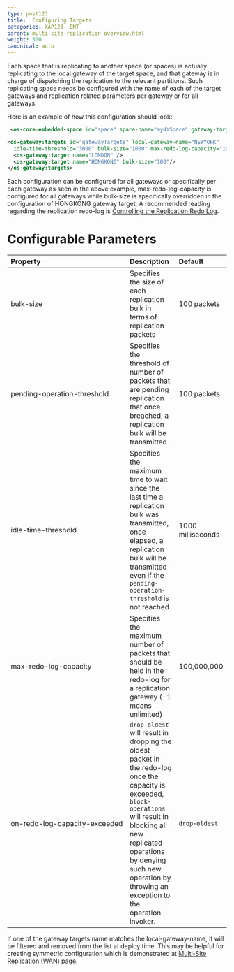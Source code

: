 ```yaml
---
type: post123
title:  Configuring Targets
categories: XAP123, ENT
parent: multi-site-replication-overview.html
weight: 300
canonical: auto
---
```






Each space that is replicating to another space (or spaces) is actually replicating to the local gateway of the target space, and that gateway is in charge of dispatching the replication to the relevant partitions. Such replicating space needs be configured with the name of each of the target gateways and replication related parameters per gateway or for all gateways.

Here is an example of how this configuration should look:


```xml
 <os-core:embedded-space id="space" space-name="myNYSpace" gateway-targets="gatewayTargets"/>

<os-gateway:targets id="gatewayTargets" local-gateway-name="NEWYORK"
  idle-time-threshold="3000" bulk-size="1000" max-redo-log-capacity="1000000">
  <os-gateway:target name="LONDON" />
  <os-gateway:target name="HONGKONG" bulk-size="100"/>
</os-gateway:targets>
```

Each configuration can be configured for all gateways or specifically per each gateway as seen in the above example, max-redo-log-capacity is configured for all gateways while bulk-size is specifically overridden in the configuration of HONGKONG gateway target. A recommended reading regarding the replication redo-log is [Controlling the Replication Redo Log](../admin/controlling-the-replication-redo-log.html).

# Configurable Parameters


|Property|Description|Default|
|:-------|:----------|:------|
|bulk-size|Specifies the size of each replication bulk in terms of replication packets| 100 packets |
|pending-operation-threshold|Specifies the threshold of number of packets that are pending replication that once breached, a replication bulk will be transmitted | 100 packets |
|idle-time-threshold|Specifies the maximum time to wait since the last time a replication bulk was transmitted, once elapsed, a replication bulk will be transmitted even if the `pending-operation-threshold` is not reached| 1000 milliseconds |
|max-redo-log-capacity|Specifies the maximum number of packets that should be held in the redo-log for a replication gateway (-1 means unlimited) | 100,000,000 |
|<nobr>on-redo-log-capacity-exceeded</nobr>| `drop-oldest` will result in dropping the oldest packet in the redo-log once the capacity is exceeded, `block-operations` will result in blocking all new replicated operations by denying such new operation by throwing an exception to the operation invoker. | `drop-oldest` |

If one of the gateway targets name matches the local-gateway-name, it will be filtered and removed from the list at deploy time. This may be helpful for creating symmetric configuration which is demonstrated at [Multi-Site Replication (WAN)](./multi-site-replication-overview.html) page.
